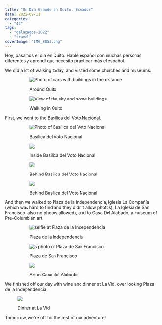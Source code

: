 ```yaml
---
title: "Un Dia Grande en Quito, Ecuador"
date: 2022-09-11
categories: 
  - "42"
tags: 
  - "galapagos-2022"
  - "travel"
coverImage: "IMG_8853.png"
---
```


Hoy, pasamos el dia en Quito. Hablé español con muchas personas diferentes y aprendí que necesito practicar más el español.

We did a lot of walking today, and visited some churches and museums.

<figure>

<figure>

![Photo of cars with buildings in the distance](images/IMG_8854.png)

<figcaption>

Around Quito

</figcaption>

</figure>

<figure>

![View of the sky and some buildings](images/IMG_8878.png)

<figcaption>

Walking in Quito

</figcaption>

</figure>

</figure>

First, we went to the Basílica del Voto Nacional.

<figure>

<figure>

![Photo of Basílica del Voto Nacional](images/IMG_8876.png)

<figcaption>

Basílica del Voto Nacional

</figcaption>

</figure>

<figure>

![](images/IMG_8860.png)

<figcaption>

Inside Basílica del Voto Nacional

</figcaption>

</figure>

<figure>

![](images/IMG_8877.png)

<figcaption>

Behind Basílica del Voto Nacional

</figcaption>

</figure>

<figure>

![](images/IMG_8867.png)

<figcaption>

Behind Basílica del Voto Nacional

</figcaption>

</figure>

</figure>

And then we walked to Plaza de la Independencia, Iglesia La Compañía (which was hard to find and they didn't allow photos), La Iglesia de San Francisco (also no photos allowed), and to Casa Del Alabado, a museum of Pre-Columbian art.

<figure>

<figure>

![selfie at Plaza de la Independencia](images/IMG_8885.png)

<figcaption>

Plaza de la Independencia

</figcaption>

</figure>

<figure>

![s photo of Plaza de San Francisco](images/IMG_8889.png)

<figcaption>

Plaza de San Francisco

</figcaption>

</figure>

<figure>

![](images/IMG_8899.png)

<figcaption>

Art at Casa del Alabado

</figcaption>

</figure>

</figure>

We finished off our day with wine and dinner at La Vid, over looking Plaza de la Independencia.

<figure>

![](images/IMG_8905.png)

<figcaption>

Dinner at La Vid

</figcaption>

</figure>

Tomorrow, we're off for the rest of our adventure!

